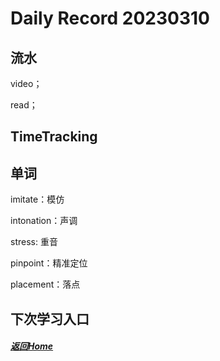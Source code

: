 
Daily Record 20230310
=====================

## 流水

video；

read；

## TimeTracking



## 单词

imitate：模仿

intonation：声调

stress: 重音

pinpoint：精准定位

placement：落点

## 下次学习入口



##### [返回Home](../../../README.md)


